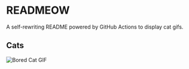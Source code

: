 # READMEOW

A self-rewriting README powered by GitHub Actions to display cat gifs.

## Cats

![Bored Cat GIF](https://media3.giphy.com/media/v1.Y2lkPTlhY2QwMmRhb2V4djR5dGQybW93NWZicmhiYW1mMnplZHVmZXo4NHZsM3Q5OHNicSZlcD12MV9naWZzX3NlYXJjaCZjdD1n/mlvseq9yvZhba/200.gif)

